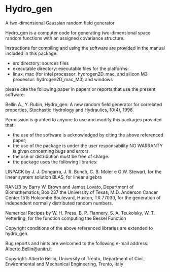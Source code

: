 # Hydro_gen
A two-dimensional Gaussian random field generator

Hydro_gen is a computer code for generating two-dimensional space random functions with an assigned covariance structure.

Instructions for compiling and using the software are provided in the manual included in this package. 

- src directory: sources files
- executable directory: executable files for the platforms:
- linux, mac (for intel processor: hydrogen2D_mac, and silicon M3 processor: hydrogen2D_mac_M3) and windows

please cite the following paper in papers or reports that use the present software:

Bellin A., Y. Rubin, Hydro_gen: A new random field generator for correlated properties, Stochastic Hydrology and Hydraulics, 10(4), 1996.

Permission is granted to anyone to use and modify this packages provided that:

- the use of the software is acknowledged by citing the above referenced paper;
- the use of the package is under the user responsability NO WARRANTY is given concerning bugs and errors.
- the use or distribution must be free of charge.
- the package uses the following libraries:

LINPACK by J. J. Dongarra, J. R. Bunch, C. B. Moler e G.W. Stewart, for the linear system solution
BLAS, for linear algebra

RANLIB by Barry W. Brown and James Lovato, Department of Biomathematics, Box 237 the University of Texas, M.D. Anderson Cancer Center 1515 Holcombe Boulevard, Huston, TX 77030, for the generation of independent normally distributed random numbers.

Numerical Recipes by W. H. Press, B. P. Flannery, S. A. Teukolsky, W. T. Vetterling, for the function computing the Bessel Function

Copyright conditions of the above referenced libraries are extended to hydro_gen.

Bug reports and hints are welcomed to the following e-mail address: Alberto.Bellin@unitn.it

Copyright: Alberto Bellin, University of Trento, Department of Civil, Environmental and Mechanical Engineering, Trento, Italy

